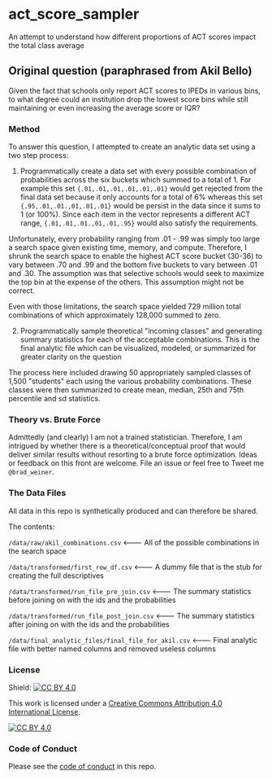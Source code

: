 # act_score_sampler

An attempt to understand how different proportions of ACT scores impact the total class average

## Original question (paraphrased from Akil Bello)

Given the fact that schools only report ACT scores to IPEDs in various bins,
to what degree could an institution drop the lowest score bins while still
maintaining or even increasing the average score or IQR?

### Method

To answer this question, I attempted to create an analytic data set using a two step process:

1. Programmatically create a data set with every possible combination of probabilities across the six buckets which summed to a total of 1. For example this set `{.01,.01,.01,.01,.01,.01}` would get rejected from the final data set because it only accounts for a total of 6% whereas this set `{.95,.01,.01.,01,.01,.01}` would be persist in the data since it sums to 1 (or 100%). Since each item in the vector represents a different ACT range, `{.01,.01,.01.,01,.01,.95}` would also satisfy the requirements.  

Unfortunately, every probability ranging from .01 - .99 was simply too large a search space given existing time, memory, and compute. Therefore, I shrunk the search space to enable the highest ACT score bucket (30-36) to vary between .70 and .99 and the bottom five buckets to vary between .01 and .30. The assumption was that selective schools would seek to maximize the top bin at the expense of the others. This assumption might not be correct.

Even with those limitations, the search space yielded 729 million total combinations of which approximately 128,000 summed to zero.

2. Programmatically sample theoretical "incoming classes" and generating summary statistics for each of the acceptable combinations. This is the final analytic file which can be visualized, modeled, or summarized for greater clarity on the question

The process here included drawing 50 appropriately sampled classes of 1,500 "students" each using the various probability combinations. These classes were then summarized to create mean, median, 25th and 75th percentile and sd statistics. 

### Theory vs. Brute Force

Admittedly (and clearly) I am not a trained statistician. Therefore, I am intrigued by whether there is a theoretical/conceptual proof that would deliver similar results without resorting to a brute force optimization. Ideas or feedback on this front are welcome. File an issue or feel free to Tweet me `@brad_weiner`.

### The Data Files

All data in this repo is synthetically produced and can therefore be shared. 

The contents:

`/data/raw/akil_combinations.csv` <--- All of the possible combinations in the search space

`/data/transformed/first_row_df.csv` <--- A dummy file that is the stub for creating the full descriptives

`/data/transformed/run_file_pre_join.csv` <--- The summary statistics before joining on with the ids and the probabilities

`/data/transformed/run_file_post_join.csv` <--- The summary statistics after joining on with the ids and the probabilities

`/data/final_analytic_files/final_file_for_akil.csv` <--- Final analytic file with better named columns and removed useless columns

### License

Shield: [![CC BY 4.0][cc-by-shield]][cc-by]

This work is licensed under a
[Creative Commons Attribution 4.0 International License][cc-by].

[![CC BY 4.0][cc-by-image]][cc-by]

[cc-by]: http://creativecommons.org/licenses/by/4.0/
[cc-by-image]: https://i.creativecommons.org/l/by/4.0/88x31.png
[cc-by-shield]: https://img.shields.io/badge/License-CC%20BY%204.0-lightgrey.svg

### Code of Conduct

Please see the [code of conduct](https://github.com/bradweiner/act_score_sampler/blob/main/CODE_OF_CONDUCT.md) in this repo.

















